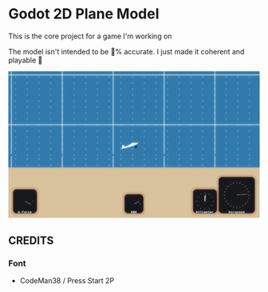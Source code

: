 # Godot 2D Plane Model

This is the core project for a game I'm working on

The model isn't intended to be 💯% accurate. I just made it coherent and playable 🤗


![main view](presentation_imgs/main_view.png)


## CREDITS

### Font
 - CodeMan38 / Press Start 2P